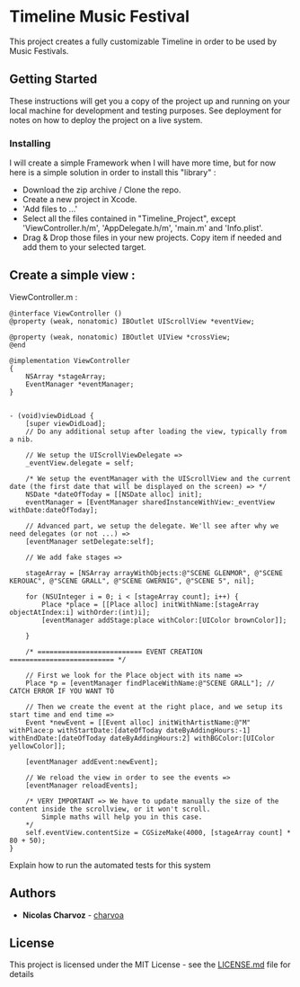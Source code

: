 # Timeline Music Festival

This project creates a fully customizable Timeline in order to be used by Music Festivals.

## Getting Started

These instructions will get you a copy of the project up and running on your local machine for development and testing purposes. See deployment for notes on how to deploy the project on a live system.

### Installing

I will create a simple Framework when I will have more time, but for now here is a simple solution in order to install this "library" :

- Download the zip archive / Clone the repo.
- Create a new project in Xcode.
- 'Add files to ...'
- Select all the files contained in "Timeline_Project", except 'ViewController.h/m', 'AppDelegate.h/m', 'main.m' and 'Info.plist'.
- Drag & Drop those files in your new projects. Copy item if needed and add them to your selected target.

## Create a simple view :

ViewController.m :

```
@interface ViewController ()
@property (weak, nonatomic) IBOutlet UIScrollView *eventView;

@property (weak, nonatomic) IBOutlet UIView *crossView;
@end

@implementation ViewController
{
    NSArray *stageArray;
    EventManager *eventManager;
}


- (void)viewDidLoad {
    [super viewDidLoad];
    // Do any additional setup after loading the view, typically from a nib.

    // We setup the UIScrollViewDelegate =>
    _eventView.delegate = self;

    /* We setup the eventManager with the UIScrollView and the current date (the first date that will be displayed on the screen) => */
    NSDate *dateOfToday = [[NSDate alloc] init];
    eventManager = [EventManager sharedInstanceWithView:_eventView withDate:dateOfToday];

    // Advanced part, we setup the delegate. We'll see after why we need delegates (or not ...) =>
    [eventManager setDelegate:self];

    // We add fake stages =>

    stageArray = [NSArray arrayWithObjects:@"SCENE GLENMOR", @"SCENE KEROUAC", @"SCENE GRALL", @"SCENE GWERNIG", @"SCENE 5", nil];

    for (NSUInteger i = 0; i < [stageArray count]; i++) {
        Place *place = [[Place alloc] initWithName:[stageArray objectAtIndex:i] withOrder:(int)i];
        [eventManager addStage:place withColor:[UIColor brownColor]];

    }

    /* ========================== EVENT CREATION ========================== */

    // First we look for the Place object with its name =>
    Place *p = [eventManager findPlaceWithName:@"SCENE GRALL"]; // CATCH ERROR IF YOU WANT TO

    // Then we create the event at the right place, and we setup its start time and end time =>
    Event *newEvent = [[Event alloc] initWithArtistName:@"M" withPlace:p withStartDate:[dateOfToday dateByAddingHours:-1] withEndDate:[dateOfToday dateByAddingHours:2] withBGColor:[UIColor yellowColor]];

    [eventManager addEvent:newEvent];

    // We reload the view in order to see the events =>
    [eventManager reloadEvents];

    /* VERY IMPORTANT => We have to update manually the size of the content inside the scrollview, or it won't scroll.
        Simple maths will help you in this case.
    */
    self.eventView.contentSize = CGSizeMake(4000, [stageArray count] * 80 + 50);
}
```

Explain how to run the automated tests for this system

## Authors

* **Nicolas Charvoz** - [charvoa](https://github.com/PurpleBooth)

## License

This project is licensed under the MIT License - see the [LICENSE.md](LICENSE.md) file for details
